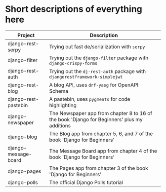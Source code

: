 # Short descriptions of everything here

| Project              | Description                                                                                 |
| -------------------- | ------------------------------------------------------------------------------------------- |
| django-rest-serpy    | Trying out fast de/serialization with `serpy`                                               |
| django-filter        | Trying out the `django-filter` package with `django-crispy-forms`                           |
| django-rest-auth     | Trying out the `dj-rest-auth` package with `djangorestframework-simplejwt`                  |
| django-rest-blog     | A blog API, uses `drf-yasg` for OpenAPI Schema                                              |
| django-rest-pastebin | A pastebin, uses `pygments` for code highlighting                                           |
| django-newspaper     | The Newspaper app from chapter 8 to 16 of the book 'Django for Beginners' plus my additions |
| django-blog          | The Blog app from chapter 5, 6, and 7 of the book 'Django for Beginners'                    |
| django-message-board | The Message Board app from chapter 4 of the book 'Django for Beginners'                     |
| django-pages         | The Pages app from chapter 3 of the book 'Django for Beginners'                             |
| django-polls         | The official Django Polls tutorial                                                          |

